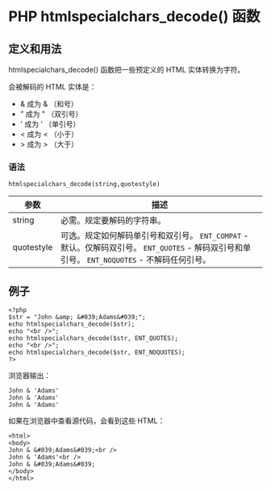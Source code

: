 # PHP htmlspecialchars_decode() 函数



## 定义和用法

htmlspecialchars_decode() 函数把一些预定义的 HTML 实体转换为字符。

会被解码的 HTML 实体是：

*   &amp; 成为 & （和号）
*   &quot; 成为 " （双引号）
*   &#039; 成为 ' （单引号）
*   &lt; 成为 &lt; （小于）
*   &gt; 成为 &gt; （大于）

### 语法

```
htmlspecialchars_decode(string,quotestyle)
```

| 参数 | 描述 |
| --- | --- |
| string | 必需。规定要解码的字符串。 |
| quotestyle | 可选。规定如何解码单引号和双引号。   `ENT_COMPAT` - 默认。仅解码双引号。   `ENT_QUOTES` - 解码双引号和单引号。   `ENT_NOQUOTES` - 不解码任何引号。 |

## 例子

```
<?php
$str = "John &amp; &#039;Adams&#039;";
echo htmlspecialchars_decode($str);
echo "<br />";
echo htmlspecialchars_decode($str, ENT_QUOTES);
echo "<br />";
echo htmlspecialchars_decode($str, ENT_NOQUOTES);
?>
```

浏览器输出：

```
John & 'Adams'
John & 'Adams'
John & 'Adams'
```

如果在浏览器中查看源代码，会看到这些 HTML：

```
<html>
<body>
John & &#039;Adams&#039;<br />
John & 'Adams'<br />
John & &#039;Adams&#039;
</body>
</html>
```
